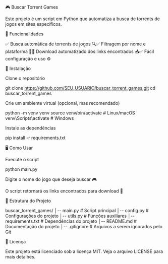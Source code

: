 🎮 Buscar Torrent Games

Este projeto é um script em Python que automatiza a busca de torrents de jogos em sites específicos.

📌 Funcionalidades

✅ Busca automática de torrents de jogos 🔍✅ Filtragem por nome e plataforma 🎯✅ Download automatizado dos links encontrados 📥✅ Fácil configuração e uso ⚙️

🚀 Instalação

Clone o repositório

git clone https://github.com/SEU_USUARIO/buscar_torrent_games.git
cd buscar_torrent_games

Crie um ambiente virtual (opcional, mas recomendado)

python -m venv venv
source venv/bin/activate  # Linux/macOS
venv\Scripts\activate     # Windows

Instale as dependências

pip install -r requirements.txt

🖥️ Como Usar

Execute o script

python main.py

Digite o nome do jogo que deseja buscar 🎮

O script retornará os links encontrados para download 🔗

📂 Estrutura do Projeto

buscar_torrent_games/
│-- main.py              # Script principal
│-- config.py            # Configurações do projeto
│-- utils.py             # Funções auxiliares
│-- requirements.txt     # Dependências do projeto
│-- README.md            # Documentação do projeto
│-- .gitignore           # Arquivos a serem ignorados pelo Git

📜 Licença

Este projeto está licenciado sob a licença MIT. Veja o arquivo LICENSE para mais detalhes.

